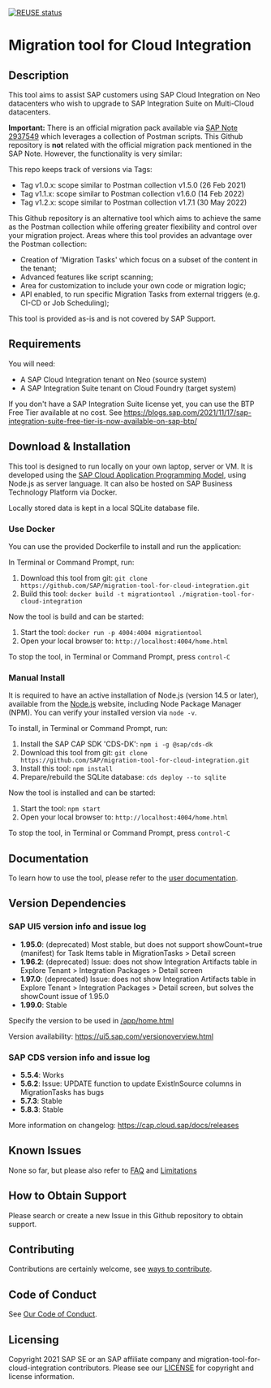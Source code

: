 [![REUSE status](https://api.reuse.software/badge/github.com/SAP/migration-tool-for-cloud-integration)](https://api.reuse.software/info/github.com/SAP/migration-tool-for-cloud-integration)

# Migration tool for Cloud Integration

## Description

This tool aims to assist SAP customers using SAP Cloud Integration on Neo datacenters who wish to upgrade to SAP Integration Suite on Multi-Cloud datacenters.

**Important:**
There is an official migration pack available via [SAP Note 2937549](https://launchpad.support.sap.com/#/notes/2937549) which leverages a collection of Postman scripts. This Github repository is **not** related with the official migration pack mentioned in the SAP Note. However, the functionality is very similar:

This repo keeps track of versions via Tags:
- Tag v1.0.x: scope similar to Postman collection v1.5.0 (26 Feb 2021)
- Tag v1.1.x: scope similar to Postman collection v1.6.0 (14 Feb 2022)
- Tag v1.2.x: scope similar to Postman collection v1.7.1 (30 May 2022)

This Github repository is an alternative tool which aims to achieve the same as the Postman collection while offering greater flexibility and control over your migration project. Areas where this tool provides an advantage over the Postman collection:
- Creation of 'Migration Tasks' which focus on a subset of the content in the tenant;
- Advanced features like script scanning;
- Area for customization to include your own code or migration logic;
- API enabled, to run specific Migration Tasks from external triggers (e.g. CI-CD or Job Scheduling);

This tool is provided as-is and is not covered by SAP Support.

## Requirements

You will need:
- A SAP Cloud Integration tenant on Neo (source system)
- A SAP Integration Suite tenant on Cloud Foundry (target system)

If you don't have a SAP Integration Suite license yet, you can use the BTP Free Tier available at no cost. See https://blogs.sap.com/2021/11/17/sap-integration-suite-free-tier-is-now-available-on-sap-btp/

## Download & Installation

This tool is designed to run locally on your own laptop, server or VM. It is developed using the [SAP Cloud Application Programming Model](https://cap.cloud.sap), using Node.js as server language. It can also be hosted on SAP Business Technology Platform via Docker.

Locally stored data is kept in a local SQLite database file.

### Use Docker

You can use the provided Dockerfile to install and run the application:

In Terminal or Command Prompt, run:
1. Download this tool from git: `git clone https://github.com/SAP/migration-tool-for-cloud-integration.git`
2. Build this tool: `docker build -t migrationtool ./migration-tool-for-cloud-integration`

Now the tool is build and can be started:

1. Start the tool: `docker run -p 4004:4004 migrationtool`
2. Open your local browser to: `http://localhost:4004/home.html`

To stop the tool, in Terminal or Command Prompt, press `control-C`

### Manual Install

It is required to have an active installation of Node.js (version 14.5 or later), available from the [Node.js](https://nodejs.org/) website, including Node Package Manager (NPM). You can verify your installed version via `node -v`.

To install, in Terminal or Command Prompt, run:

1. Install the SAP CAP SDK 'CDS-DK': `npm i -g @sap/cds-dk`
2. Download this tool from git: `git clone https://github.com/SAP/migration-tool-for-cloud-integration.git`
3. Install this tool: `npm install`
4. Prepare/rebuild the SQLite database: `cds deploy --to sqlite`

Now the tool is installed and can be started:

1. Start the tool: `npm start`
2. Open your local browser to: `http://localhost:4004/home.html`

To stop the tool, in Terminal or Command Prompt, press `control-C`

## Documentation

To learn how to use the tool, please refer to the [user documentation](/docs).

## Version Dependencies

### SAP UI5 version info and issue log

- **1.95.0**: (deprecated) Most stable, but does not support showCount=true (manifest) for Task Items table in MigrationTasks > Detail screen
- **1.96.2**: (deprecated) Issue: does not show Integration Artifacts table in Explore Tenant > Integration Packages > Detail screen
- **1.97.0**: (deprecated) Issue: does not show Integration Artifacts table in Explore Tenant > Integration Packages > Detail screen, but solves the showCount issue of 1.95.0
- **1.99.0**: Stable

Specify the version to be used in [/app/home.html](./app/home.html)

Version availability: https://ui5.sap.com/versionoverview.html

### SAP CDS version info and issue log

- **5.5.4**: Works
- **5.6.2**: Issue: UPDATE function to update ExistInSource columns in MigrationTasks has bugs
- **5.7.3**: Stable
- **5.8.3**: Stable

More information on changelog: https://cap.cloud.sap/docs/releases

## Known Issues

None so far, but please also refer to [FAQ](/docs/FAQ.md) and [Limitations](/docs/Limitations.md)

## How to Obtain Support

Please search or create a new Issue in this Github repository to obtain support.

## Contributing

Contributions are certainly welcome, see [ways to contribute](CONTRIBUTING.md).

## Code of Conduct

See [Our Code of Conduct](CODE_OF_CONDUCT.md).

## Licensing

Copyright 2021 SAP SE or an SAP affiliate company and migration-tool-for-cloud-integration contributors. Please see our [LICENSE](LICENSE) for copyright and license information.
